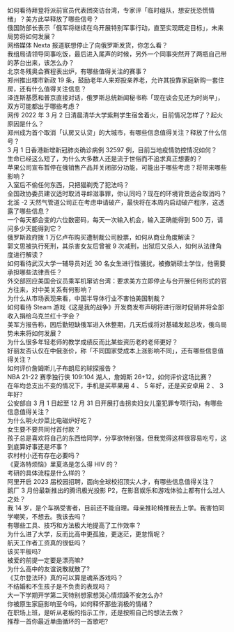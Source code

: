 如何看待拜登将派前官员代表团突访台湾，专家评「临时组队，想安抚恐慌情绪」？美方此举释放了哪些信号？  
俄国防部长表示「俄军将继续在乌开展特别军事行动，直至实现既定目标」，未来局势将如何发展？  
网络媒体 Nexta 报道联想停止了向俄罗斯发货，你怎么看？  
我组局请领导同事吃饭，最后进入尾声的时候，另外一个同事突然开了两瓶自己带的茅台出来，该怎么办？  
北京冬残奥会赛程表出炉，有哪些值得关注的赛事？  
郑州推出楼市新政 19 条，鼓励老年人来郑投亲养老，允许其投靠家庭新购一套住房，还有什么值得关注信息？  
泽连斯基愿和普京直接对话，俄罗斯总统新闻秘书称「现在谈会见还为时尚早」，双方可能都出于哪些考虑？  
网传 2022 年 3 月 2 日清晨清华大学紫荆学生宿舍着火，目前情况怎样了？起火原因是什么？  
郑州成为首个取消「认房又认贷」的大城市，有哪些信息值得关注？释放了什么信号？  
3 月 1 日香港新增新冠肺炎确诊病例 32597 例，目前当地疫情防控情况如何？  
生命已经这么短了，为什么大多数人还是流于世俗而不追求真正想要的？  
苹果公司宣布暂停在俄销售产品并关闭部分功能，可能出于哪些考虑？将带来哪些影响？  
入室后不偷任何东西，只把猫剃秃了犯法吗？  
全国政协委员建议适时取消寻衅滋事罪，你认同吗？现在的环境背景适合取消吗？  
北溪 -2 天然气管道公司正在考虑申请破产，最快将在本周内启动破产程序，这透露了哪些信息？  
一个每天都会变的六位数密码，每天一次输入机会，输入正确能得到 500 万，请问多少天能得到它？  
俄罗斯政府拨 1 万亿卢布购买遭制裁公司股票，如何从商业角度解读？  
郭文思被执行死刑，其杀害女友后曾被 9 次减刑，出狱后又杀人，如何从法律角度进行解读？  
如何看待武汉大学一辅导员对近 30 名女生进行性骚扰，被撤销硕士学位，他需要承担哪些法律责任？  
外交部回应美国会议员乘军机窜访台湾：要求美方立即停止与台开展任何形式的官方往来，对中美关系有何影响？  
为什么从市场表现来看，中国半导体行业不害怕美国制裁？  
如何看待 Steam 游戏《这是我的战争》开发商发布声明将进行限时促销并将全部收入捐给乌克兰红十字会？  
美军方报告称，因后勤短缺俄军进入休整期，几天后或将对基辅发起总攻，俄乌局势未来将如何发展？  
为什么很多年轻老师的教学成绩反而比某些资历老的老师更好？  
好丽友否认仅在中俄涨价，称「不同国家受成本上涨影响不同」，还有哪些信息值得关注？  
如何评价詹姆斯儿子布朗尼的球探报告？  
NBA 21-22 赛季独行侠 109:104 湖人，詹姆斯 26+12，如何评价这场比赛？  
在年均总支出不变的情况下，手机是买苹果用 4 、 5 年好，还是买安卓用 2 、 3 年好?  
公安部自 3 月 1 日起至 12 月 31 日开展打击拐卖妇女儿童犯罪专项行动，有哪些信息值得关注？  
为什么明火炒菜比电磁炉好吃？  
女生要不要共同付首付款？  
孩子总是喜欢将自己的东西给同学，分享欲特别强，但我觉得这样很容易吃亏，这到底算好事还是坏事？  
农村村小还有存在必要吗？  
《夏洛特烦恼》里夏洛是怎么得 HIV 的？  
考研的具体流程是什么样的？  
阿里开启 2023 届校园招聘，面向全球校招顶尖人才，有哪些信息值得关注？  
鹅厂 3 月份最新推出的腾讯极光投影 P2，在影音娱乐和游戏体验上都有什么过人之处？  
我 14 岁，是个车祸受害者，目前还不能自理。母亲推轮椅推我去上学。我害怕同学嘲笑，不想去。我该去吗？  
有哪些工具、技巧和方法极大地提高了工作效率？  
为什么进了大学，反而比高中更孤独，更迷茫，更怠惰呢？  
航天工作者工资真的很低吗？  
该买平板吗?  
被爱的前提一定要是漂亮嘛?  
为什么高中的友谊说散就散了?  
《艾尔登法环》真的可以算是魂系游戏吗？  
不结婚和不生孩子是不负责的表现吗？  
大一下学期开学第二天特别想家想哭心情烦躁不安怎么办?  
你被原生家庭影响至今吗，如何释怀那些消极的情绪？  
在职场上班，是听从老板的指示工作，还是按照自己的想法去做？  
推荐一首你最近单曲循环的一首歌吧?  
